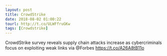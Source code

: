 ```yaml
---
layout: post
title: CrowdStrike
date: 2018-08-02 01:00:22
tourl: http://t.co/ULWFfruGKw
tags: [Crowdstrike]
---
```

CrowdStrike survey reveals supply chain attacks increase as cybercriminals focus on exploiting weak links via @Forbes https://t.co/A26A8tB11o